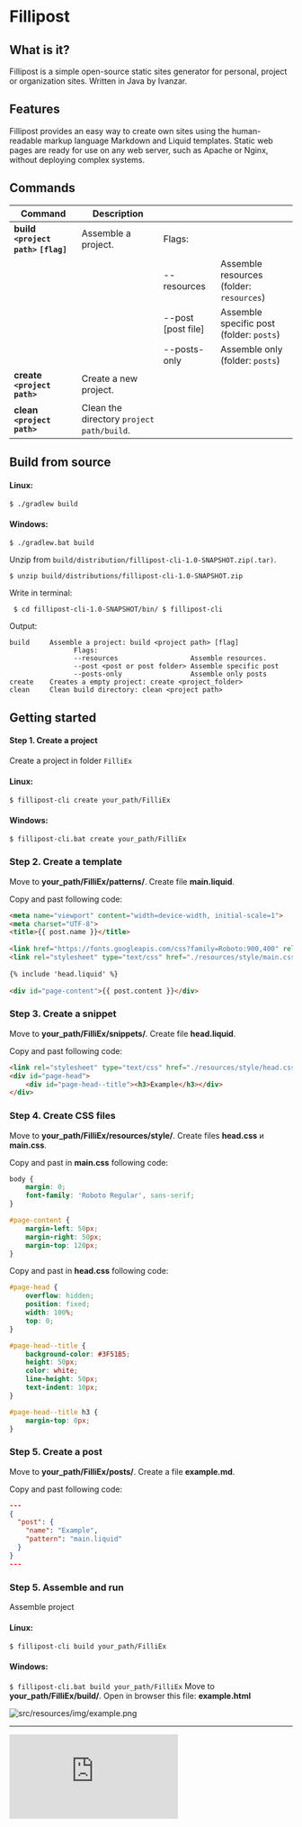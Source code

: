 # Fillipost
## What is it?
Fillipost is a simple open-source static sites generator for personal, project or organization sites. Written in Java by Ivanzar.

## Features
Fillipost provides an easy way to create own sites using the human-readable markup language Markdown and Liquid templates. Static web pages are ready for use on any web server, such as Apache or Nginx, without deploying complex systems.

## Commands

| Command                              | Description                                     |                    |                                          |
|--------------------------------------|-------------------------------------------------|--------------------|------------------------------------------|
| **build `<project path>` `[flag]`**  | Assemble a project.                             | Flags:             |                                          |
|                                      |                                                 | --resources        | Assemble resources (folder: `resources`) |
|                                      |                                                 | --post [post file] | Assemble specific post (folder: `posts`) |
|                                      |                                                 | --posts-only       | Assemble only (folder: `posts`)          |
| **create `<project path>`**          | Create a new project.                           |                    |                                          |
| **clean `<project path>`**           | Clean the directory ``` project path/build ```. |                    |                                          |

## Build from source

#### Linux:
```$ ./gradlew build```

#### Windows:
```$ ./gradlew.bat build```

Unzip from ``build/distribution/fillipost-cli-1.0-SNAPSHOT.zip(.tar)``.

``$ unzip build/distributions/fillipost-cli-1.0-SNAPSHOT.zip``

Write in terminal:

``
$ cd fillipost-cli-1.0-SNAPSHOT/bin/
$ fillipost-cli``

Output: 

```
build     Assemble a project: build <project path> [flag]
                Flags:
                --resources                  Assemble resources.
                --post <post or post folder> Assemble specific post
                --posts-only                 Assemble only posts
create    Creates a empty project: create <project_folder>
clean     Clean build directory: clean <project path>
```

## Getting started

#### Step 1. Create a project
Create a project in folder `FilliEx`

#### Linux:
```$ fillipost-cli create your_path/FilliEx```

#### Windows:
```$ fillipost-cli.bat create your_path/FilliEx```

### Step 2. Create a template
Move to **your_path/FilliEx/patterns/**. Create file **main.liquid**.

Copy and past following code:

```html
<meta name="viewport" content="width=device-width, initial-scale=1">
<meta charset="UTF-8">
<title>{{ post.name }}</title>
 
<link href="https://fonts.googleapis.com/css?family=Roboto:900,400" rel="stylesheet">
<link rel="stylesheet" type="text/css" href="./resources/style/main.css">
 
{% include 'head.liquid' %}
 
<div id="page-content">{{ post.content }}</div>
```

### Step 3. Create a snippet
Move to **your_path/FilliEx/snippets/**. Create file **head.liquid**.

Copy and past following code:

```html
<link rel="stylesheet" type="text/css" href="./resources/style/head.css">
<div id="page-head">
	<div id="page-head--title"><h3>Example</h3></div>
</div>
```

### Step 4. Create CSS files

Move to **your_path/FilliEx/resources/style/**. Create files **head.css** и **main.css**.

Copy and past in **main.css** following code:

```css
body {
    margin: 0;
    font-family: 'Roboto Regular', sans-serif;
}

#page-content {
    margin-left: 50px;
    margin-right: 50px;
    margin-top: 120px;
}

```

Copy and past in **head.css** following code:

```css
#page-head {
    overflow: hidden;
    position: fixed;
    width: 100%;
    top: 0;
}

#page-head--title {
    background-color: #3F51B5;
    height: 50px;
    color: white;
    line-height: 50px;
    text-indent: 10px;
}

#page-head--title h3 {
    margin-top: 0px;
}
```

### Step 5. Create a post

Move to **your_path/FilliEx/posts/**. Create a file **example.md**.

Copy and past following code:

```json
---
{
  "post": {
    "name": "Example",
    "pattern": "main.liquid"
  }
}
---
```

### Step 5. Assemble and run

Assemble project
#### Linux:
```$ fillipost-cli build your_path/FilliEx```
#### Windows:
```$ fillipost-cli.bat build your_path/FilliEx```
Move to **your_path/FilliEx/build/**. Open in browser this file: **example.html**

![src/resources/img/example.png](./src/main/resources/img/example.png)

-----

![Site](https://ivanzar.github.io/Fillipost/index.html)